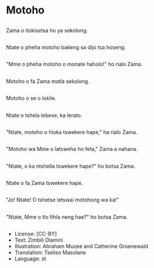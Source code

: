 # Motoho

##
Zama o itokisetsa ho ya sekolong.

##
Ntate o pheha motoho bakeng sa dijo tsa hoseng.

##
"Mme o pheha motoho o monate haholo!" ho rialo Zama.

##
Motoho o fa Zama matla sekolong.

##
Motoho o se o lokile.

##
Ntate o tshela lebese, ka lerato.

##
"Ntate, motoho o hloka tswekere hape," ha rialo Zama.

##
"Motoho wa Mme o latsweha ho feta," Zama a nahana.

##
"Ntate, o ka ntshella tswekere hape?" ho botsa Zama.

##
Ntate o fa Zama tswekere hape.

##
"Jo! Ntate! O tshetse letswai motohong wa ka!"

##
"Ntate, Mme o tlo fihla neng hae?" ho botsa Zama.

##
* License: [CC-BY]
* Text: Zimbili Dlamini
* Illustration: Abraham Muzee and Catherine Groenewald
* Translation: Tseliso Masolane
* Language: st
